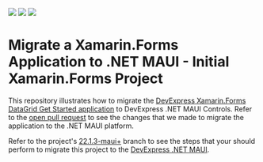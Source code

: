 <!-- default badges list -->
![](https://img.shields.io/endpoint?url=https://codecentral.devexpress.com/api/v1/VersionRange/564750375/21.2.3%2B)
[![](https://img.shields.io/badge/Open_in_DevExpress_Support_Center-FF7200?style=flat-square&logo=DevExpress&logoColor=white)](https://supportcenter.devexpress.com/ticket/details/T1127033)
[![](https://img.shields.io/badge/📖_How_to_use_DevExpress_Examples-e9f6fc?style=flat-square)](https://docs.devexpress.com/GeneralInformation/403183)
<!-- default badges end -->
# Migrate a Xamarin.Forms Application to .NET MAUI - Initial Xamarin.Forms Project 

This repository illustrates how to migrate the [DevExpress Xamarin.Forms DataGrid Get Started application](./CS/GettingStarted/) to DevExpress .NET MAUI Controls. Refer to the [open pull request](https://github.com/DevExpress-Examples/maui-migrate-grid-control-from-xamarin-forms/pull/1/) to see the changes that we made to migrate the application to the .NET MAUI platform.

Refer to the project's [22.1.3-maui+](https://github.com/DevExpress-Examples/maui-migrate-grid-control-from-xamarin-forms/tree/22.1.3-maui+) branch to see the steps that your should perform to migrate this project to the [DevExpress .NET MAUI](https://devexpress.com/maui).

